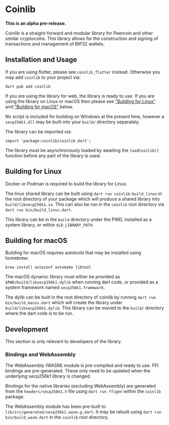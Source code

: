 # Coinlib

**This is an alpha pre-release.**

Coinlib is a straight-forward and modular library for Peercoin and other similar
cryptocoins. This library allows for the construction and signing of
transactions and management of BIP32 wallets.

## Installation and Usage

If you are using flutter, please see `coinlib_flutter` instead. Otherwise you
may add `coinlib` to your project via:

```
dart pub add coinlib
```

If you are using the library for web, the library is ready to use. If you are
using the library on Linux or macOS then please see
["Building for Linux"](#building-for-linux) and
["Building for macOS"](#building-for-macos) below.

No script is included for building on Windows at the present time, however a
`secp256k1.dll` may be built into your `build/` directory separately.

The library can be imported via:

```
import 'package:coinlib/coinlib.dart';
```

The library must be asynchronously loaded by awaiting the `loadCoinlib()`
function before any part of the library is used.

## Building for Linux

Docker or Podman is required to build the library for Linux.

The linux shared library can be built using `dart run coinlib:build_linux` in
the root directory of your package which will produce a shared library into
`build/libsecp256k1.so`. This can also be run in the `coinlib` root directory
via `dart run bin/build_linux.dart`.

This library can be in the `build` directory under the PWD, installed as a
system library, or within `$LD_LIBRARY_PATH`.

## Building for macOS

Building for macOS requires autotools that may be installed using homebrew:

```
brew install autoconf automake libtool
```

The macOS dynamic library must either be provided as
`$PWD/build/libsecp256k1.dylib` when running dart code, or provided as a system
framework named `secp256k1.framework`.

The dylib can be built in the root directory of coinlib by running `dart run
bin/build_macos.dart` which will create the library under
`build/libsecp256k1.dylib`. This library can be moved to the `build/` directory
where the dart code is to be run.

## Development

This section is only relevant to developers of the library.

### Bindings and WebAssembly

The WebAssembly (WASM) module is pre-compiled and ready to use. FFI bindings
are pre-generated. These only need to be updated when the underlying secp256k1
library is changed.

Bindings for the native libraries (excluding WebAssembly) are generated from the
`headers/secp256k1.h` file using `dart run ffigen` within the `coinlib` package.

The WebAssembly module has been pre-built to
`lib/src/generated/secp256k1.wasm.g.dart`. It may be rebuilt using `dart run
bin/build_wasm.dart` in the `coinlib` root directory.

